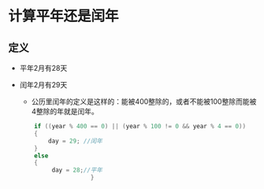 # 计算平年还是闰年

## 定义

- 平年2月有28天

- 闰年2月有29天

  - 公历里闰年的定义是这样的：能被400整除的，或者不能被100整除而能被4整除的年就是闰年。

  ```csharp
      if ((year % 400 == 0) || (year % 100 != 0 && year % 4 == 0))
      {
          day = 29; //闰年
      }
      else
      {
           day = 28;//平年
                      }
  ```


